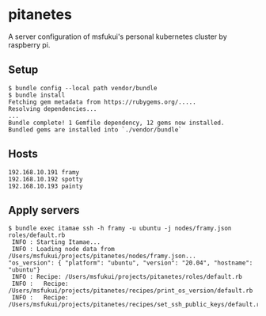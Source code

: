 # pitanetes

A server configuration of msfukui's personal kubernetes cluster by raspberry pi.

## Setup

```
$ bundle config --local path vendor/bundle
$ bundle install
Fetching gem metadata from https://rubygems.org/.....
Resolving dependencies...
...
Bundle complete! 1 Gemfile dependency, 12 gems now installed.
Bundled gems are installed into `./vendor/bundle`
```

## Hosts

```
192.168.10.191 framy
192.168.10.192 spotty
192.168.10.193 painty
```

## Apply servers

```
$ bundle exec itamae ssh -h framy -u ubuntu -j nodes/framy.json roles/default.rb
 INFO : Starting Itamae...
 INFO : Loading node data from /Users/msfukui/projects/pitanetes/nodes/framy.json...
"os_version": { "platform": "ubuntu", "version": "20.04", "hostname": "ubuntu"}
 INFO : Recipe: /Users/msfukui/projects/pitanetes/roles/default.rb
 INFO :   Recipe: /Users/msfukui/projects/pitanetes/recipes/print_os_version/default.rb
 INFO :   Recipe: /Users/msfukui/projects/pitanetes/recipes/set_ssh_public_keys/default.rb
```
